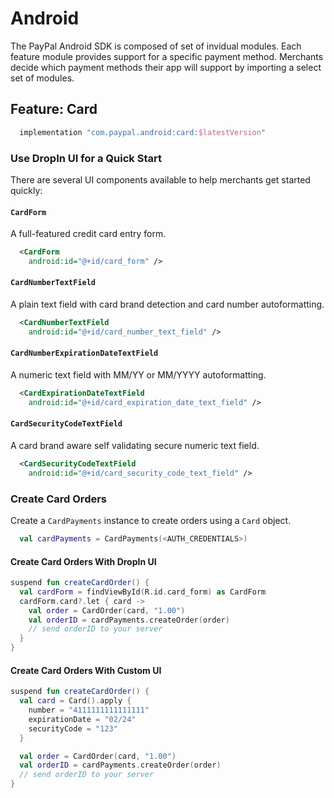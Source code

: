 # Android

The PayPal Android SDK is composed of set of invidual modules. Each feature module provides support for a specific payment method. Merchants decide which payment methods their app will support by importing a select set of modules.

## Feature: Card

```gradle
  implementation "com.paypal.android:card:$latestVersion"
```

### Use DropIn UI for a Quick Start

There are several UI components available to help merchants get started quickly:

#### `CardForm`

A full-featured credit card entry form.

```xml
  <CardForm
    android:id="@+id/card_form" />
```

#### `CardNumberTextField`

A plain text field with card brand detection and card number autoformatting.

```xml
  <CardNumberTextField
    android:id="@+id/card_number_text_field" />
```

#### `CardNumberExpirationDateTextField`

A numeric text field with MM/YY or MM/YYYY autoformatting. 

```xml
  <CardExpirationDateTextField
    android:id="@+id/card_expiration_date_text_field" />
```

#### `CardSecurityCodeTextField`

A card brand aware self validating secure numeric text field.

```xml
  <CardSecurityCodeTextField
    android:id="@+id/card_security_code_text_field" />
```

### Create Card Orders

Create a `CardPayments` instance to create orders using a `Card` object.

```kotlin
  val cardPayments = CardPayments(<AUTH_CREDENTIALS>)
```

#### Create Card Orders With DropIn UI

```kotlin
suspend fun createCardOrder() {
  val cardForm = findViewById(R.id.card_form) as CardForm
  cardForm.card?.let { card ->
    val order = CardOrder(card, "1.00")
    val orderID = cardPayments.createOrder(order)
    // send orderID to your server
  }
}
```

#### Create Card Orders With Custom UI

```kotlin
suspend fun createCardOrder() {
  val card = Card().apply {
    number = "4111111111111111"
    expirationDate = "02/24"
    securityCode = "123"
  }

  val order = CardOrder(card, "1.00")
  val orderID = cardPayments.createOrder(order)
  // send orderID to your server
}
```
